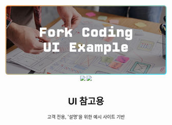 <div align="center">
<img src="./assets/readme_thumbnail.png"/>
</div>
<div align="center">
    <img src="https://img.shields.io/badge/NextJS-black?style=for-the-badge&logo=next.js&logoColor=white">
    <img src="https://img.shields.io/badge/react-%2320232a.svg?style=for-the-badge&logo=react&logoColor=%2361DAFB"/>
</div>

<div align="center">
    <h1 style="font-weight: bold;">UI 참고용</h1>
    <p>고객 전용, '설명'을 위한 예시 사이트 기반</p>
</div>
